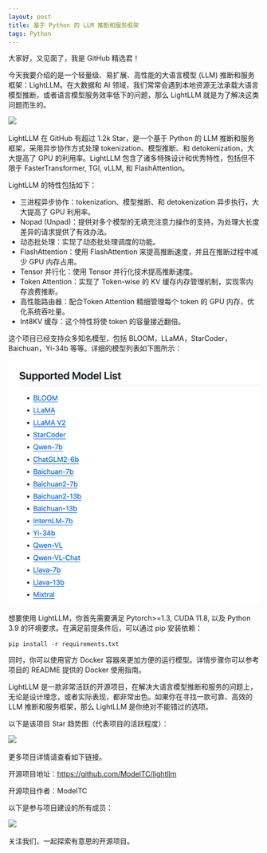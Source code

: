 ```yaml
---
layout: post
title: 基于 Python 的 LLM 推断和服务框架
tags: Python
---
```


大家好，又见面了，我是 GitHub 精选君！

今天我要介绍的是一个轻量级、易扩展、高性能的大语言模型 (LLM) 推断和服务框架：LightLLM。在大数据和 AI 领域，我们常常会遇到本地资源无法承载大语言模型推断，或者语言模型服务效率低下的问题，那么 LightLLM 就是为了解决这类问题而生的。

![](https://raw.githubusercontent.com/ModelTC/lightllm/master/assets/lightllm.drawio.png)

LightLLM 在 GitHub 有超过 1.2k Star，是一个基于 Python 的 LLM 推断和服务框架，采用异步协作方式处理 tokenization、模型推断、和 detokenization，大大提高了 GPU 的利用率。LightLLM 包含了诸多特殊设计和优秀特性，包括但不限于 FasterTransformer, TGI, vLLM, 和 FlashAttention。

LightLLM 的特性包括如下：
- 三进程异步协作：tokenization、模型推断、和 detokenization 异步执行，大大提高了 GPU 利用率。
- Nopad (Unpad)：提供对多个模型的无填充注意力操作的支持，为处理大长度差异的请求提供了有效办法。
- 动态批处理：实现了动态批处理调度的功能。
- FlashAttention：使用 FlashAttention 来提高推断速度，并且在推断过程中减少 GPU 内存占用。
- Tensor 并行化：使用 Tensor 并行化技术提高推断速度。
- Token Attention：实现了 Token-wise 的 KV 缓存内存管理机制，实现零内存浪费推断。
- 高性能路由器：配合Token Attention 精细管理每个 token 的 GPU 内存，优化系统吞吐量。
- Int8KV 缓存：这个特性将使 token 的容量接近翻倍。

这个项目已经支持众多知名模型，包括 BLOOM，LLaMA，StarCoder，Baichuan，Yi-34b 等等。详细的模型列表如下图所示：

![](https://raw.githubusercontent.com/ZhuPeng/pic/master/images/compress_image-20240220230810497.png)

想要使用 LightLLM，你首先需要满足 Pytorch>=1.3, CUDA 11.8, 以及 Python 3.9 的环境要求。在满足前提条件后，可以通过 pip 安装依赖：

```
pip install -r requirements.txt
```

同时，你可以使用官方 Docker 容器来更加方便的运行模型。详情步骤你可以参考项目的 README 提供的 Docker 使用指南。

LightLLM 是一款非常活跃的开源项目，在解决大语言模型推断和服务的问题上，无论是设计理念，或者实际表现，都非常出色。如果你在寻找一款可靠、高效的 LLM 推断和服务框架，那么 LightLLM 是你绝对不能错过的选项。


以下是该项目 Star 趋势图（代表项目的活跃程度）：

![](https://api.star-history.com/svg?repos=ModelTC/lightllm&type=Timeline)

更多项目详情请查看如下链接。

开源项目地址：https://github.com/ModelTC/lightllm 

开源项目作者：ModelTC

以下是参与项目建设的所有成员：

![](https://contrib.rocks/image?repo=ModelTC/lightllm)

关注我们，一起探索有意思的开源项目。

